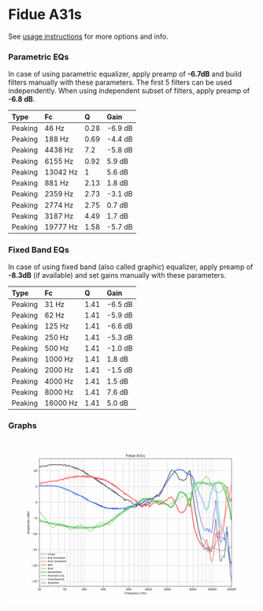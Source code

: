 # Fidue A31s
See [usage instructions](https://github.com/jaakkopasanen/AutoEq#usage) for more options and info.

### Parametric EQs
In case of using parametric equalizer, apply preamp of **-6.7dB** and build filters manually
with these parameters. The first 5 filters can be used independently.
When using independent subset of filters, apply preamp of **-6.8 dB**.

| Type    | Fc       |    Q | Gain    |
|:--------|:---------|:-----|:--------|
| Peaking | 46 Hz    | 0.28 | -6.9 dB |
| Peaking | 188 Hz   | 0.69 | -4.4 dB |
| Peaking | 4438 Hz  | 7.2  | -5.8 dB |
| Peaking | 6155 Hz  | 0.92 | 5.9 dB  |
| Peaking | 13042 Hz | 1    | 5.6 dB  |
| Peaking | 881 Hz   | 2.13 | 1.8 dB  |
| Peaking | 2359 Hz  | 2.73 | -3.1 dB |
| Peaking | 2774 Hz  | 2.75 | 0.7 dB  |
| Peaking | 3187 Hz  | 4.49 | 1.7 dB  |
| Peaking | 19777 Hz | 1.58 | -5.7 dB |

### Fixed Band EQs
In case of using fixed band (also called graphic) equalizer, apply preamp of **-8.3dB**
(if available) and set gains manually with these parameters.

| Type    | Fc       |    Q | Gain    |
|:--------|:---------|:-----|:--------|
| Peaking | 31 Hz    | 1.41 | -6.5 dB |
| Peaking | 62 Hz    | 1.41 | -5.9 dB |
| Peaking | 125 Hz   | 1.41 | -6.6 dB |
| Peaking | 250 Hz   | 1.41 | -5.3 dB |
| Peaking | 500 Hz   | 1.41 | -1.0 dB |
| Peaking | 1000 Hz  | 1.41 | 1.8 dB  |
| Peaking | 2000 Hz  | 1.41 | -1.5 dB |
| Peaking | 4000 Hz  | 1.41 | 1.5 dB  |
| Peaking | 8000 Hz  | 1.41 | 7.6 dB  |
| Peaking | 16000 Hz | 1.41 | 5.0 dB  |

### Graphs
![](./Fidue%20A31s.png)